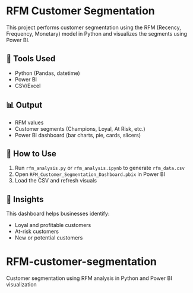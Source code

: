 # RFM Customer Segmentation

This project performs customer segmentation using the RFM (Recency, Frequency, Monetary) model in Python and visualizes the segments using Power BI.

## 🔧 Tools Used
- Python (Pandas, datetime)
- Power BI
- CSV/Excel

## 📊 Output
- RFM values
- Customer segments (Champions, Loyal, At Risk, etc.)
- Power BI dashboard (bar charts, pie, cards, slicers)

## 🧪 How to Use
1. Run `rfm_analysis.py` or `rfm_analysis.ipynb` to generate `rfm_data.csv`
2. Open `RFM_Customer_Segmentation_Dashboard.pbix` in Power BI
3. Load the CSV and refresh visuals

## 🧠 Insights
This dashboard helps businesses identify:
- Loyal and profitable customers
- At-risk customers
- New or potential customers
# RFM-customer-segmentation
Customer segmentation using RFM analysis in Python and Power BI visualization
